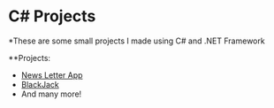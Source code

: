 # C# Projects
*These are some small projects I made using C# and .NET Framework

**Projects:
 * [News Letter App](https://github.com/Canadianfaller7/C-Sharp-Projects/tree/master/NewsLetterAppMVC/ "Named link title")
 * [BlackJack](https://github.com/Canadianfaller7/BlackJack/ "Named link title")
 * And many more!

